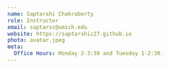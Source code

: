 ```yaml
---
name: Saptarshi Chakraborty
role: Instructor
email: saptarsc@umich.edu
website: https://saptarshic27.github.io
photo: avatar.jpeg
meta:
  Office Hours: Monday 2-3:30 and Tuesday 1-2:30.
---
```

